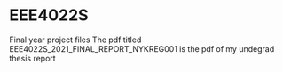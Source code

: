 # EEE4022S
Final year project files
The pdf titled EEE4022S_2021_FINAL_REPORT_NYKREG001 is the pdf of my undegrad thesis report
